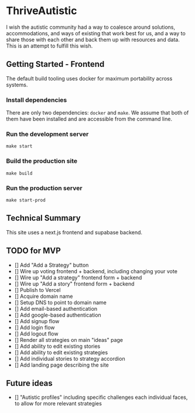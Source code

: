 # ThriveAutistic
I wish the autistic community had a way to coalesce around solutions, accommodations, and ways of existing that work best for us, and a way to share those with each other and back them up with resources and data. This is an attempt to fulfill this wish.

## Getting Started - Frontend
The default build tooling uses docker for maximum portability across systems.

### Install dependencies
There are only two dependencies: `docker` and `make`. We assume that both of them have been installed and are accessible from the command line.

### Run the development server
```
make start
```

### Build the production site
```
make build
```

### Run the production server
```
make start-prod
```

## Technical Summary
This site uses a next.js frontend and supabase backend.


## TODO for MVP
- [] Add "Add a Strategy" button
- [] Wire up voting frontend + backend, including changing your vote
- [] Wire up "Add a strategy" frontend form + backend
- [] Wire up "Add a story" frontend form + backend
- [] Publish to Vercel
- [] Acquire domain name
- [] Setup DNS to point to domain name
- [] Add email-based authentication
- [] Add google-based authentication
- [] Add signup flow
- [] Add login flow
- [] Add logout flow
- [] Render all strategies on main "ideas" page
- [] Add ability to edit existing stories
- [] Add ability to edit existing strategies
- [] Add individual stories to strategy accordion
- [] Add landing page describing the site

## Future ideas
- [] "Autistic profiles" including specific challenges each individual faces, to allow for more relevant strategies
